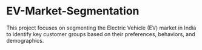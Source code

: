 # EV-Market-Segmentation
This project focuses on segmenting the Electric Vehicle (EV) market in India to identify key customer groups based on their preferences, behaviors, and demographics.
